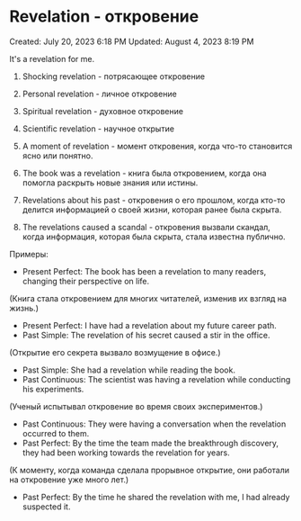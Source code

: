 # Revelation - откровение

Created: July 20, 2023 6:18 PM
Updated: August 4, 2023 8:19 PM

It's a revelation for me.

1. Shocking revelation - потрясающее откровение

2. Personal revelation - личное откровение

3. Spiritual revelation - духовное откровение

4. Scientific revelation - научное открытие

1. A moment of revelation - момент откровения, когда что-то становится ясно или понятно.

2. The book was a revelation - книга была откровением, когда она помогла раскрыть новые знания или истины.

3. Revelations about his past - откровения о его прошлом, когда кто-то делится информацией о своей жизни, которая ранее была скрыта.

4. The revelations caused a scandal - откровения вызвали скандал, когда информация, которая была скрыта, стала известна публично.

Примеры:

- Present Perfect: The book has been a revelation to many readers, changing their perspective on life.

(Книга стала откровением для многих читателей, изменив их взгляд на жизнь.)

- Present Perfect: I have had a revelation about my future career path.
- Past Simple: The revelation of his secret caused a stir in the office.

(Открытие его секрета вызвало возмущение в офисе.)

- Past Simple: She had a revelation while reading the book.
- Past Continuous: The scientist was having a revelation while conducting his experiments.

(Ученый испытывал откровение во время своих экспериментов.)

- Past Continuous: They were having a conversation when the revelation occurred to them.
- Past Perfect: By the time the team made the breakthrough discovery, they had been working towards the revelation for years.

(К моменту, когда команда сделала прорывное открытие, они работали на откровение уже много лет.)

- Past Perfect: By the time he shared the revelation with me, I had already suspected it.